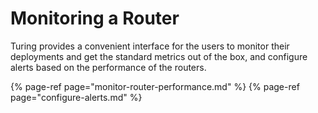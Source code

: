 # Monitoring a Router

Turing provides a convenient interface for the users to monitor their deployments and get the standard metrics out of the box, and configure alerts based on the performance of the routers.

{% page-ref page="monitor-router-performance.md" %}
{% page-ref page="configure-alerts.md" %}
